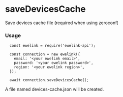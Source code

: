 # saveDevicesCache

Save devices cache file (required when using zeroconf)


### Usage
```
  const ewelink = require('ewelink-api');

  const connection = new ewelink({
    email: '<your ewelink email>',
    password: '<your ewelink password>',
    region: '<your ewelink region>',
  });

  await connection.saveDevicesCache();
```

A file named devices-cache.json will be created.